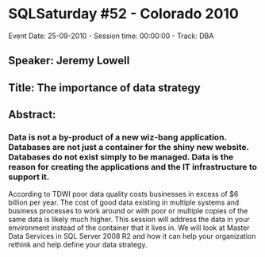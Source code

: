 # SQLSaturday #52 - Colorado 2010
Event Date: 25-09-2010 - Session time: 00:00:00 - Track: DBA
## Speaker: Jeremy Lowell
## Title: The importance of data strategy
## Abstract:
### Data is not a by-product of a new wiz-bang application.  Databases are not just a container for the shiny new website.  Databases do not exist simply to be managed.  Data is the reason for creating the applications and the IT infrastructure to support it.
According to TDWI poor data quality costs businesses in excess of $6 billion per year.  The cost of good data existing in multiple systems and business processes to work around or with poor or multiple copies of the same data is likely much higher.
This session will address the data in your environment instead of the container that it lives in.  We will look at Master Data Services in SQL Server 2008 R2 and how it can help your organization rethink and help define your data strategy.
